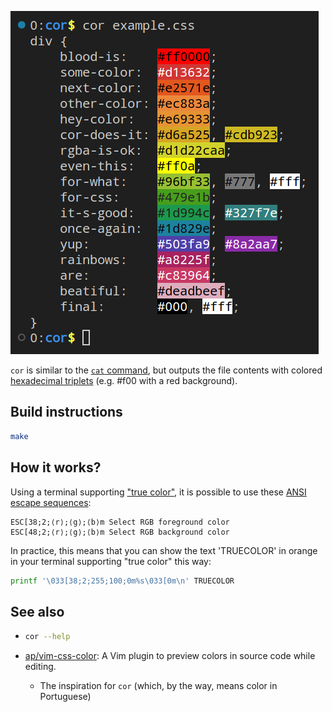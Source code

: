 ![cor](preview.png "A picture is worth a thousand words")

`cor` is similar to the [`cat` command][cat], but outputs the file contents with colored [hexadecimal triplets][hex] (e.g. #f00 with a red background).

## Build instructions

  ```bash
  make
  ```

## How it works?

Using a terminal supporting ["true color"][tc], it is possible to use these [ANSI escape sequences][esc]:

    ESC[38;2;⟨r⟩;⟨g⟩;⟨b⟩m Select RGB foreground color
    ESC[48;2;⟨r⟩;⟨g⟩;⟨b⟩m Select RGB background color

In practice, this means that you can show the text 'TRUECOLOR' in orange in your terminal supporting "true color" this way:

  ```bash
  printf '\033[38;2;255;100;0m%s\033[0m\n' TRUECOLOR
  ```

## See also

- ```bash
  cor --help
  ```

- [ap/vim-css-color][vim-plugin]: A Vim plugin to preview colors in source code while editing.
  - The inspiration for `cor` (which, by the way, means color in Portuguese)

[cat]: https://en.wikipedia.org/wiki/Cat_(Unix)
[hex]: https://en.wikipedia.org/wiki/Web_colors#Hex_triplet
[tc]: https://en.wikipedia.org/wiki/ANSI_escape_code#24-bit
[esc]: https://en.wikipedia.org/wiki/ANSI_escape_code
[vim-plugin]: https://github.com/ap/vim-css-color
